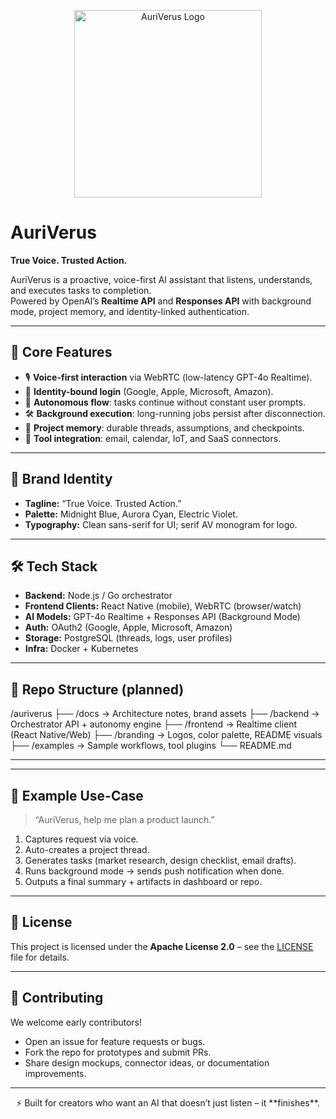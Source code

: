 <p align="center">
  <img src="branding/AuriVerus_LogoTitle.png" alt="AuriVerus Logo" width="300"/>
</p>

# AuriVerus
**True Voice. Trusted Action.**

AuriVerus is a proactive, voice-first AI assistant that listens, understands, and executes tasks to completion.  
Powered by OpenAI’s **Realtime API** and **Responses API** with background mode, project memory, and identity-linked authentication.

---

## 🚀 Core Features
- 🎙 **Voice-first interaction** via WebRTC (low-latency GPT-4o Realtime).  
- 🔑 **Identity-bound login** (Google, Apple, Microsoft, Amazon).  
- 🤖 **Autonomous flow**: tasks continue without constant user prompts.  
- 🛠 **Background execution**: long-running jobs persist after disconnection.  
- 📝 **Project memory**: durable threads, assumptions, and checkpoints.  
- 🔌 **Tool integration**: email, calendar, IoT, and SaaS connectors.  

---

## 🎨 Brand Identity
- **Tagline:** “True Voice. Trusted Action.”  
- **Palette:** Midnight Blue, Aurora Cyan, Electric Violet.  
- **Typography:** Clean sans-serif for UI; serif AV monogram for logo.  

---

## 🛠 Tech Stack
- **Backend:** Node.js / Go orchestrator  
- **Frontend Clients:** React Native (mobile), WebRTC (browser/watch)  
- **AI Models:** GPT-4o Realtime + Responses API (Background Mode)  
- **Auth:** OAuth2 (Google, Apple, Microsoft, Amazon)  
- **Storage:** PostgreSQL (threads, logs, user profiles)  
- **Infra:** Docker + Kubernetes  

---

## 📂 Repo Structure (planned)
/auriverus
├── /docs → Architecture notes, brand assets
├── /backend → Orchestrator API + autonomy engine
├── /frontend → Realtime client (React Native/Web)
├── /branding → Logos, color palette, README visuals
├── /examples → Sample workflows, tool plugins
└── README.md

---


---

## 🧪 Example Use-Case
> “AuriVerus, help me plan a product launch.”  
1. Captures request via voice.  
2. Auto-creates a project thread.  
3. Generates tasks (market research, design checklist, email drafts).  
4. Runs background mode → sends push notification when done.  
5. Outputs a final summary + artifacts in dashboard or repo.  

---

## 📜 License
This project is licensed under the **Apache License 2.0** – see the [LICENSE](LICENSE) file for details.

---

## 🤝 Contributing
We welcome early contributors!  
- Open an issue for feature requests or bugs.  
- Fork the repo for prototypes and submit PRs.  
- Share design mockups, connector ideas, or documentation improvements.  

---

<p align="center">  
⚡ Built for creators who want an AI that doesn’t just listen – it **finishes**.  
</p>
